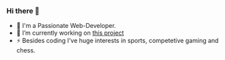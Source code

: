 ### Hi there 👋

- 🌱 I'm a Passionate Web-Developer.
- 🔭 I’m currently working on [this project](https://github.com/Matthias-Mosthof/Complete-Server-Side-Rendered-App-NodeJS-Express-MongoDB-Mongoose)
- ⚡ Besides coding I've huge interests in sports, competetive gaming and chess. 

<!--
**Matthias-Mosthof/Matthias-Mosthof** is a ✨ _special_ ✨ repository because its `README.md` (this file) appears on your GitHub profile.

Here are some ideas to get you started:

- 🔭 I’m currently working on ...
- 🌱 I’m currently learning ...
- 👯 I’m looking to collaborate on ...
- 🤔 I’m looking for help with ...
- 💬 Ask me about ...
- 📫 How to reach me: ...
- 😄 Pronouns: ...
- ⚡ Fun fact: ...
-->
